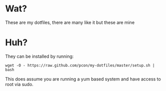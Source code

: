 # Wat? #
These are my dotfiles, there are many like it but these are mine

# Huh? #
They can be installed by running:

```
wget -O - https://raw.github.com/pcon/my-dotfiles/master/setup.sh | bash
```

This does assume you are running a yum based system and have access to root via sudo.